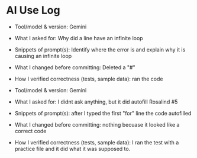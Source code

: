 # AI Use Log
- Tool/model & version: Gemini 
- What I asked for: Why did a line have an infinite loop
- Snippets of prompt(s): Identify where the error is and explain why it is causing an infinite loop
- What I changed before committing: Deleted a "#"
- How I verified correctness (tests, sample data): ran the code

- Tool/model & version: Gemini
- What I asked for: I didnt ask anything, but it did autofill Rosalind #5 
- Snippets of prompt(s): after I typed the first "for" line the code autofilled
- What I changed before committing: nothing becuase it looked like a correct code 
- How I verified correctness (tests, sample data): I ran the test with a practice file and it did what it was supposed to. 
